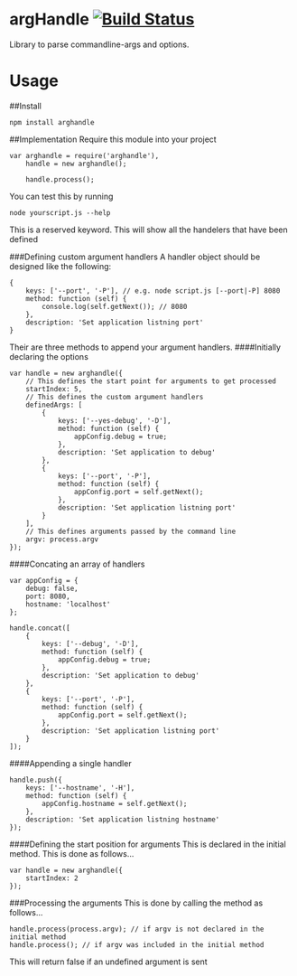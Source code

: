 # argHandle [![Build Status](https://travis-ci.org/OneStudioUK/argHandle.svg)](https://travis-ci.org/OneStudioUK/argHandle)
Library to parse commandline-args and options.

# Usage
##Install
```
npm install arghandle
```
##Implementation
Require this module into your project
```
var arghandle = require('arghandle'),
    handle = new arghandle();

    handle.process();
```

You can test this by running 
```
node yourscript.js --help
```
This is a reserved keyword. This will show all the handelers that have been defined

###Defining custom argument handlers
A handler object should be designed like the following:
```
{
    keys: ['--port', '-P'], // e.g. node script.js [--port|-P] 8080
    method: function (self) {
        console.log(self.getNext()); // 8080
    },
    description: 'Set application listning port'
}
```

Their are three methods to append your argument handlers.
####Initially declaring the options
```
var handle = new arghandle({
    // This defines the start point for arguments to get processed
    startIndex: 5,
    // This defines the custom argument handlers
    definedArgs: [
        {
            keys: ['--yes-debug', '-D'],
            method: function (self) {
                appConfig.debug = true;
            },
            description: 'Set application to debug'
        },
        {
            keys: ['--port', '-P'],
            method: function (self) {
                appConfig.port = self.getNext();
            },
            description: 'Set application listning port'
        }
    ],
    // This defines arguments passed by the command line
    argv: process.argv
}); 
```
####Concating an array of handlers
```
var appConfig = {
    debug: false,
    port: 8080,
    hostname: 'localhost'
};

handle.concat([
    {
        keys: ['--debug', '-D'],
        method: function (self) {
            appConfig.debug = true;
        },
        description: 'Set application to debug'
    },
    {
        keys: ['--port', '-P'],
        method: function (self) {
            appConfig.port = self.getNext();
        },
        description: 'Set application listning port'
    }
]);
```
####Appending a single handler
```
handle.push({
    keys: ['--hostname', '-H'],
    method: function (self) {
        appConfig.hostname = self.getNext();
    },
    description: 'Set application listning hostname'
});
```

####Defining the start position for arguments
This is declared in the initial method. This is done as follows...
```
var handle = new arghandle({
    startIndex: 2
});
```

###Processing the arguments
This is done by calling the method as follows...
```
handle.process(process.argv); // if argv is not declared in the initial method
handle.process(); // if argv was included in the initial method
```
This will return false if an undefined argument is sent
